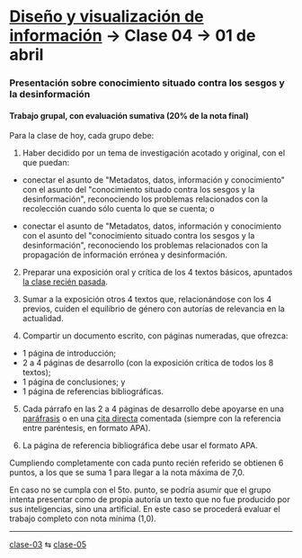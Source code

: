 # [Diseño y visualización de información](https://github.com/profesorfaco/aud5v027-2025) → Clase 04 → 01 de abril

### Presentación sobre conocimiento situado contra los sesgos y la desinformación

#### Trabajo grupal, con evaluación sumativa (20% de la nota final)

Para la clase de hoy, cada grupo debe:

1. Haber decidido por un tema de investigación acotado y original, con el que puedan: 

- conectar el asunto de "Metadatos, datos, información y conocimiento" con el asunto del "conocimiento situado contra los sesgos y la desinformación", reconociendo los problemas relacionados con la recolección cuando sólo cuenta lo que se cuenta; o

- conectar el asunto de "Metadatos, datos, información y conocimiento con el asunto del "conocimiento situado contra los sesgos y la desinformación", reconociendo los problemas relacionados con la propagación de información errónea y desinformación.

2. Preparar una exposición oral y crítica de los 4 textos básicos, apuntados [la clase recién pasada](https://github.com/profesorfaco/aud5v027-2025/blob/main/clase-03/README.md).

3. Sumar a la exposición otros 4 textos que, relacionándose con los 4 previos, cuiden el equilibrio de género con autorías de relevancia en la actualidad.

4. Compartir un documento escrito, con páginas numeradas, que ofrezca: 

- 1 página de introducción;
- 2 a 4 páginas de desarrollo (con la exposición crítica de todos los 8 textos);
- 1 página de conclusiones; y
- 1 página de referencias bibliográficas.

5. Cada párrafo en las 2 a 4 páginas de desarrollo debe apoyarse en una [paráfrasis](https://guiastematicas.bibliotecas.uc.cl/apa7/parafraseo) o en una [cita directa](https://guiastematicas.bibliotecas.uc.cl/apa7/citatextual) comentada (siempre con la referencia entre paréntesis, en formato APA).

6. La página de referencia bibliográfica debe usar el formato APA. 

Cumpliendo completamente con cada punto recién referido se obtienen 6 puntos, a los que se suma 1 para llegar a la nota máxima de 7,0.

En caso no se cumpla con el 5to. punto, se podría asumir que el grupo intenta presentar como de propia autoría un texto que no fue producido por sus inteligencias, sino una artificial. En este caso se procederá evaluar el trabajo completo con nota mínima (1,0).

_ _ _ _ 

[clase-03](https://github.com/profesorfaco/aud5v027-2025/blob/main/clase-03/README.md) ⇆ [clase-05](https://github.com/profesorfaco/aud5v027-2025/blob/main/clase-05/README.md)
